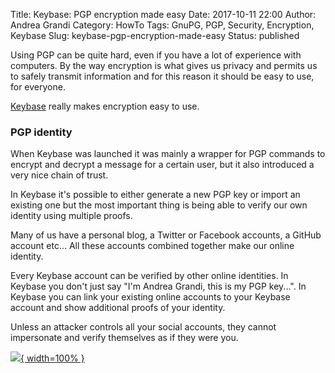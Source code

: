 Title: Keybase: PGP encryption made easy
Date: 2017-10-11 22:00
Author: Andrea Grandi
Category: HowTo
Tags: GnuPG, PGP, Security, Encryption, Keybase
Slug: keybase-pgp-encryption-made-easy
Status: published

Using PGP can be quite hard, even if you have a lot of experience with computers.
By the way encryption is what gives us privacy and permits us to safely transmit information
and for this reason it should be easy to use, for everyone.

[Keybase](https://keybase.io) really makes encryption easy to use.

### PGP identity

When Keybase was launched it was mainly a wrapper for PGP commands
to encrypt and decrypt a message for a certain user, but it also introduced a very nice
chain of trust.

In Keybase it's possible to either generate a new PGP key or import an existing one
but the most important thing is being able to verify our own identity using multiple proofs.

Many of us have a personal blog, a Twitter or Facebook accounts, a GitHub account etc...
All these accounts combined together make our online identity.

Every Keybase account can be verified by other online identities. In Keybase
you don't just say "I'm Andrea Grandi, this is my PGP key...". In Keybase you
can link your existing online accounts to your Keybase account and show additional
proofs of your identity.

Unless an attacker controls all your social accounts, they cannot impersonate and verify
themselves as if they were you.

[![]({filename}/images/2017/10/keybase_identity.png){ width=100% }]({filename}/images/2017/10/keybase_identity.png)
